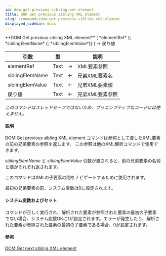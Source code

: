 ```yaml
---
id: dom-get-previous-sibling-xml-element
title: DOM Get previous sibling XML element
slug: /commands/dom-get-previous-sibling-xml-element
displayed_sidebar: docs
---
```


<!--REF #_command_.DOM Get previous sibling XML element.Syntax-->**DOM Get previous sibling XML element** ( *elementRef* {; *siblingElemName* {; *siblingElemValue*}} ) -> 戻り値<!-- END REF-->
<!--REF #_command_.DOM Get previous sibling XML element.Params-->
| 引数 | 型 |  | 説明 |
| --- | --- | --- | --- |
| elementRef | Text | &#8594;  | XML要素参照 |
| siblingElemName | Text | &#8592; | 兄弟XML要素名 |
| siblingElemValue | Text | &#8592; | 兄弟XML要素値 |
| 戻り値 | Text | &#8592; | 兄弟XML要素参照 |

<!-- END REF-->

*このコマンドはスレッドセーフではないため、プリエンプティブなコードには使えません。*


#### 説明 

<!--REF #_command_.DOM Get previous sibling XML element.Summary-->DOM Get previous sibling XML element コマンドは参照として渡したXML要素の前の兄弟要素の参照を返します。<!-- END REF--> この参照は他のXML解析コマンドで使用できます。

  
*siblingElemName* と *siblingElemValue* 引数が渡されると、前の兄弟要素の名前と値がそれぞれ返されます。 

このコマンドはXMLの子要素の間をナビゲートするために使用されます。

最初の兄弟要素の前、システム変数は0に設定されます。

#### システム変数およびセット 

コマンドが正しく実行され、解析された要素が参照された要素の最初の子要素でない場合、システム変数OKに1が設定されます。エラーが発生したり、解析された要素が参照された要素の最初の子要素である場合、0が設定されます。

#### 参照 

[DOM Get next sibling XML element](dom-get-next-sibling-xml-element.md)  